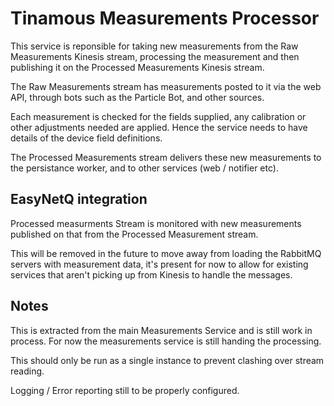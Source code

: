 # Tinamous Measurements Processor

This service is reponsible for taking new measurements from the Raw Measurements Kinesis stream, processing the measurement and then publishing it on the Processed Measurements Kinesis stream.

The Raw Measurements stream has measurements posted to it via the web API, through bots such as the Particle Bot, and other sources.

Each measurement is checked for the fields supplied, any calibration or other adjustments needed are applied. Hence the service needs to have details of the device field definitions.

The Processed Measurements stream delivers these new measurements to the persistance worker, and to other services (web / notifier etc).

## EasyNetQ integration

Processed measurments Stream is monitored with new measurements published on that from the Processed Measurement stream. 

This will be removed in the future to move away from loading the RabbitMQ servers with measurement data, it's present for now to allow for existing services that aren't picking up from Kinesis to handle the messages.


## Notes 

This is extracted from the main Measurements Service and is still work in process. For now the measurements service is still handing the processing.

This should only be run as a single instance to prevent clashing over stream reading.

Logging / Error reporting still to be properly configured.



